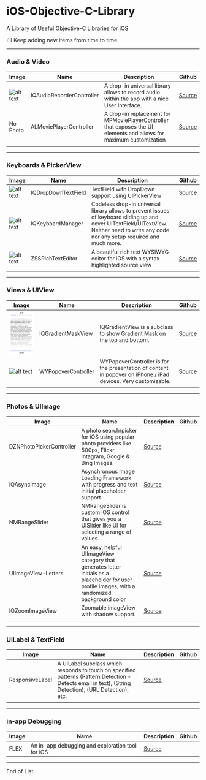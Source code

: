 # iOS-Objective-C-Library
A Library of Useful Objective-C Libraries for iOS

I'll Keep adding new items from time to time.


------------

### Audio & Video
Image | Name | Description | Github
--- | --- | --- | ---
![alt text](https://github.com/hackiftekhar/IQAudioRecorderController/raw/master/Screenshot/Screenshot_Recording.jpg "Logo Title Text 1") | IQAudioRecorderController | A drop-in universal library allows to record audio within the app with a nice User Interface. | [Source](https://github.com/hackiftekhar/IQAudioRecorderController)
No Photo | ALMoviePlayerController | A drop-in replacement for MPMoviePlayerController that exposes the UI elements and allows for maximum customization | [Source](https://github.com/hackiftekhar/ALMoviePlayerController) |
| | | |

-----

### Keyboards & PickerView
Image | Name | Description | Github
--- | --- | --- | ---
![alt text](https://camo.githubusercontent.com/c8d55a7a2c076fba38637c49d6e76234b88de8d2/687474703a2f2f692e696d6775722e636f6d2f4b65755a3853782e706e67) | IQDropDownTextField | TextField with DropDown support using UIPickerView | [Source](https://github.com/hackiftekhar/IQDropDownTextField)
![alt text](https://raw.githubusercontent.com/hackiftekhar/IQKeyboardManager/v3.3.0/Screenshot/IQKeyboardManager.gif) | IQKeyboardManager | Codeless drop-in universal library allows to prevent issues of keyboard sliding up and cover UITextField/UITextView. Neither need to write any code nor any setup required and much more. | [Source](https://github.com/hackiftekhar/IQKeyboardManager) |
![alt text](https://camo.githubusercontent.com/3f9c01eba9c69d030a69faaa1a2e01a733244627/687474703a2f2f636c2e6c792f696d6167652f3369343134303367323030422f64656d6f2e676966) | ZSSRichTextEditor | A beautiful rich text WYSIWYG editor for iOS with a syntax highlighted source view | [Source](https://github.com/hackiftekhar/ZSSRichTextEditor) |
| | | |

------

### Views & UIView

Image | Name | Description | Github
--- | --- | --- | ---
![alt text](https://github.com/hackiftekhar/IQGradientMaskView/raw/master/Screenshot/screenshot.jpg) | IQGradientMaskView | IQGradientView is a subclass to show Gradient Mask on the top and bottom.. | [Source](https://github.com/hackiftekhar/IQGradientMaskView)
![alt text](https://camo.githubusercontent.com/c93d6d85365e36fa87706a0b3608025ebb5717b0/68747470733a2f2f7261772e6769746875622e636f6d2f6e69636f6c61736368656e676465762f5759506f706f766572436f6e74726f6c6c65722f6d61737465722f73637265656e73686f74732f7779706f706f7665725f73637265656e73686f745f312e706e67) | WYPopoverController | WYPopoverController is for the presentation of content in popover on iPhone / iPad devices. Very customizable. | [Source](https://github.com/hackiftekhar/WYPopoverController) |
| | | |

------

### Photos & UIImage
Image | Name | Description | Github
--- | --- | --- | ---
DZNPhotoPickerController | A photo search/picker for iOS using popular photo providers like 500px, Flickr, Intagram, Google & Bing Images. | [Source](https://github.com/hackiftekhar/DZNPhotoPickerController)
IQAsyncImage | Asynchronous Image Loading Framework with progress and text initial placeholder support | [Source](https://github.com/hackiftekhar/IQAsyncImage) |
NMRangeSlider | NMRangeSlider is custom iOS control that gives you a UISlider like UI for selecting a range of values. | [Source](https://github.com/hackiftekhar/NMRangeSlider) |
UIImageView-Letters | An easy, helpful UIImageView category that generates letter initials as a placeholder for user profile images, with a randomized background color | [Source](https://github.com/hackiftekhar/UIImageView-Letters) |
IQZoomImageView | Zoomable imageView with shadow support. | [Source](https://github.com/hackiftekhar/IQZoomImageView) |
| | |

-------

### UILabel & TextField

Image | Name | Description | Github
--- | --- | --- | ---
ResponsiveLabel | A UILabel subclass which responds to touch on specified patterns (Pattern Detection - Detects email in text), (String Detection), (URL Detection), etc.  | [Source](https://github.com/hackiftekhar/ResponsiveLabel) |
| | |

-----------

### in-app Debugging

Image | Name | Description | Github
--- | --- | --- | ---
FLEX | An in-app debugging and exploration tool for iOS | [Source](https://github.com/Flipboard/FLEX) |

-----------
End of List
